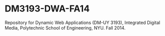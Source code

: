 DM3193-DWA-FA14
===============

Repository for Dynamic Web Applications (DM-UY 3193), Integrated Digital Media, Polytechnic School of Engineering, NYU. Fall 2014.

